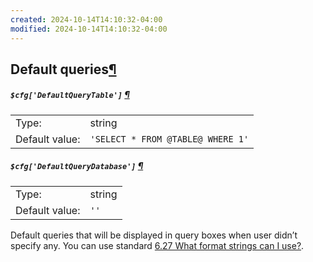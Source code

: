 ```yaml
---
created: 2024-10-14T14:10:32-04:00
modified: 2024-10-14T14:10:32-04:00
---
```


## Default queries[¶](https://docs.phpmyadmin.net/en/latest/config.html#default-queries "Permalink to this headline")

##### `$cfg['DefaultQueryTable']` [¶](https://docs.phpmyadmin.net/en/latest/config.html#cfg_DefaultQueryTable "Permalink to this definition")

|                |                                   |
| -------------- | --------------------------------- |
| Type:          | string                            |
| Default value: | `'SELECT * FROM @TABLE@ WHERE 1'` |

##### `$cfg['DefaultQueryDatabase']` [¶](https://docs.phpmyadmin.net/en/latest/config.html#cfg_DefaultQueryDatabase "Permalink to this definition")

|                |        |
| -------------- | ------ |
| Type:          | string |
| Default value: | `''`   |

Default queries that will be displayed in query boxes when user didn’t specify any. You can use standard [6.27 What format strings can I use?](https://docs.phpmyadmin.net/en/latest/faq.html#faq6-27).
